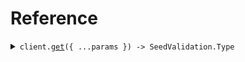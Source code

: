 # Reference
<details><summary><code>client.<a href="/src/Client.ts">get</a>({ ...params }) -> SeedValidation.Type</code></summary>
<dl>
<dd>

#### 🔌 Usage

<dl>
<dd>

<dl>
<dd>

```typescript
await client.get({
    decimal: 2.2,
    even: 100,
    name: "fern"
});

```
</dd>
</dl>
</dd>
</dl>

#### ⚙️ Parameters

<dl>
<dd>

<dl>
<dd>

**request:** `SeedValidation.GetRequest` 
    
</dd>
</dl>

<dl>
<dd>

**requestOptions:** `SeedValidationClient.RequestOptions` 
    
</dd>
</dl>
</dd>
</dl>


</dd>
</dl>
</details>

## 
